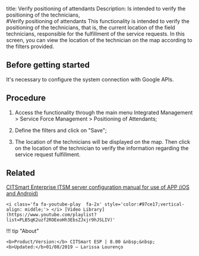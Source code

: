 title: Verify positioning of attendants
Description: Is intended to verify the positioning of the technicians,  
#Verify positioning of attendants
This functionality is intended to verify the positioning of the technicians, that is, the current location of the field technicians, responsible for the fulfillment of the service requests.
In this screen, you can view the location of the technician on the map according to the filters provided.

Before getting started
--------------------------

It's necessary to configure the system connection with Google APIs.

Procedure
-------------

1.  Access the functionality through the main menu Integrated Management \>
    Service Force Management \> Positioning of Attendants;

2.  Define the filters and click on "Save";

3.  The location of the technicians will be displayed on the map. Then click on
    the location of the technician to verify the information regarding the
    service request fulfillment.

Related
-------

[CITSmart Enterprise ITSM server configuration manual for use of APP (iOS and Android)](https://docs-dev.citsmart.com/en/site/citsmart-esp-8/3-additional-features/mobile-and-field-service/apps/server-configuration-app-android-ios.html)
    
    <i class='fa fa-youtube-play  fa-2x' style='color:#97ce17;vertical-align: middle;'> </i> [Video Library](https://www.youtube.com/playlist?list=PLB5qK2uzf2ROEeoHh3EbsZJxjr9hJSLIV)'

!!! tip "About"

    <b>Product/Version:</b> CITSmart ESP | 8.00 &nbsp;&nbsp;
    <b>Updated:</b>01/08/2019 – Larissa Lourenço

